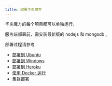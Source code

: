 ```yaml
---
title: 部署华炎魔方
---
```


华炎魔方的每个项目都可以单独运行。

服务端部署前，需安装最新版的 nodejs 和 mongodb 。

部署过程请参考

- [部署到 Ubuntu](./deploy_ubuntu.md)
- [部署到 Windows](./deploy_windows.md)
- [部署到 Heroku](./deploy_keroku.md)
- [使用 Docker 运行](./deploy_docker.md)
- [集群部署](./deploy_cluster.md)
